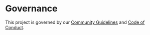 # Governance

<!-- TODO: Starting at Tier 3 GOVERNANCE.md has basic language about early community governance, how the project make decisions, and how contributors are elevated through the leadership process if any (e.g. joining teams, getting maintainer status, etc...)
-->

This project is governed by our [Community Guidelines](COMMUNITY.md) and [Code of Conduct](CODE_OF_CONDUCT.md).